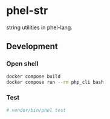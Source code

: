 # phel-str

string utilities in phel-lang.


## Development

### Open shell

```bash
docker compose build
docker compose run --rm php_cli bash
```

### Test

```bash
# vendor/bin/phel test
```

